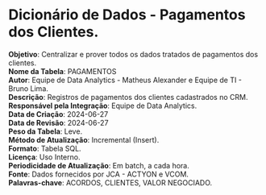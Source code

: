 # Dicionário de Dados - Pagamentos dos Clientes.

**Objetivo**: Centralizar e prover todos os dados tratados de pagamentos dos clientes.  
**Nome da Tabela**: PAGAMENTOS  
**Autor**: Equipe de Data Analytics - Matheus Alexander e Equipe de TI - Bruno Lima.  
**Descrição**: Registros de pagamentos dos clientes cadastrados no CRM.  
**Responsável pela Integração**: Equipe de Data Analytics.  
**Data de Criação**: 2024-06-27  
**Data de Revisão**: 2024-06-27  
**Peso da Tabela**: Leve.  
**Método de Atualização**: Incremental (Insert).  
**Formato**: Tabela SQL.  
**Licença**: Uso Interno.  
**Periodicidade de Atualização**: Em batch, a cada hora.  
**Fonte**: Dados fornecidos por JCA - ACTYON e VCOM.  
**Palavras-chave**: ACORDOS, CLIENTES, VALOR NEGOCIADO.  
